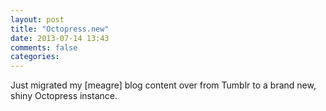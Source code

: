 ```yaml
---
layout: post
title: "Octopress.new"
date: 2013-07-14 13:43
comments: false
categories:
---
```

Just migrated my [meagre] blog content over from Tumblr to a brand new, shiny Octopress instance.
